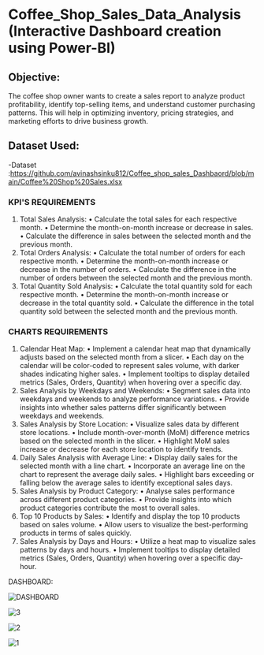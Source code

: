 # Coffee_Shop_Sales_Data_Analysis (Interactive Dashboard creation using Power-BI)
##  Objective:
The coffee shop owner wants to create a sales report to analyze product profitability, identify top-selling items, and understand customer purchasing patterns. This will help in optimizing inventory, pricing strategies, and marketing efforts to drive business growth.


## Dataset Used:
-<a herf="https://github.com/avinashsinku812/Coffee_shop_sales_Dashbaord/blob/main/Coffee%20Shop%20Sales.xlsx">Dataset </a> :https://github.com/avinashsinku812/Coffee_shop_sales_Dashbaord/blob/main/Coffee%20Shop%20Sales.xlsx

### KPI'S REQUIREMENTS
1. Total Sales Analysis:
•	Calculate the total sales for each respective month.
•	Determine the month-on-month increase or decrease in sales.
•	Calculate the difference in sales between the selected month and the previous month.
2. Total Orders Analysis:
•	Calculate the total number of orders for each respective month.
•	Determine the month-on-month increase or decrease in the number of orders.
•	Calculate the difference in the number of orders between the selected month and the previous month.
3. Total Quantity Sold Analysis:
•	Calculate the total quantity sold for each respective month.
•	Determine the month-on-month increase or decrease in the total quantity sold.
•	Calculate the difference in the total quantity sold between the selected month and the previous month.

### CHARTS REQUIREMENTS
1. Calendar Heat Map:
•	Implement a calendar heat map that dynamically adjusts based on the selected month from a slicer.
•	Each day on the calendar will be color-coded to represent sales volume, with darker shades indicating higher sales.
•	Implement tooltips to display detailed metrics (Sales, Orders, Quantity) when hovering over a specific day.
2. Sales Analysis by Weekdays and Weekends:
•	Segment sales data into weekdays and weekends to analyze performance variations.
•	Provide insights into whether sales patterns differ significantly between weekdays and weekends.
3. Sales Analysis by Store Location:
•	Visualize sales data by different store locations.
•	Include month-over-month (MoM) difference metrics based on the selected month in the slicer.
•	Highlight MoM sales increase or decrease for each store location to identify trends.
4. Daily Sales Analysis with Average Line:
•	Display daily sales for the selected month with a line chart.
•	Incorporate an average line on the chart to represent the average daily sales.
•	Highlight bars exceeding or falling below the average sales to identify exceptional sales days.
5. Sales Analysis by Product Category:
•	Analyse sales performance across different product categories.
•	Provide insights into which product categories contribute the most to overall sales.
6. Top 10 Products by Sales:
•	Identify and display the top 10 products based on sales volume.
•	Allow users to visualize the best-performing products in terms of sales quickly.
7. Sales Analysis by Days and Hours:
•	Utilize a heat map to visualize sales patterns by days and hours.
•	Implement tooltips to display detailed metrics (Sales, Orders, Quantity) when hovering over a specific day-hour.

DASHBOARD:



![DASHBOARD](https://github.com/user-attachments/assets/f6e4e686-035c-4449-9d77-975fdaff9a37)



![3](https://github.com/user-attachments/assets/c974e954-9781-4ca2-992f-fc6329c8a3f4)



![2](https://github.com/user-attachments/assets/7ab44a6d-7c45-426a-b26a-d9a721e9e864)


![1](https://github.com/user-attachments/assets/ba0bb0bc-d78c-44b8-b9ee-0ae072717006)



